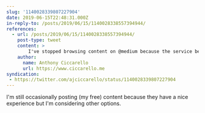 ```yaml
---
slug: '1140028339807227904'
date: 2019-06-15T22:48:31.000Z
in-reply-to: /posts/2019/06/15/1140028338557394944/
references:
  - url: /posts/2019/06/15/1140028338557394944/
    post-type: tweet
    content: >
        I've stopped browsing content on @medium because the service became solely focused its paid content.
    author:
      name: Anthony Ciccarello
      url: https://www.ciccarello.me
syndication:
 - https://twitter.com/ajciccarello/status/1140028339807227904
---
```


I'm still occasionally posting (my free) content because they have a nice experience but I'm considering other options.

